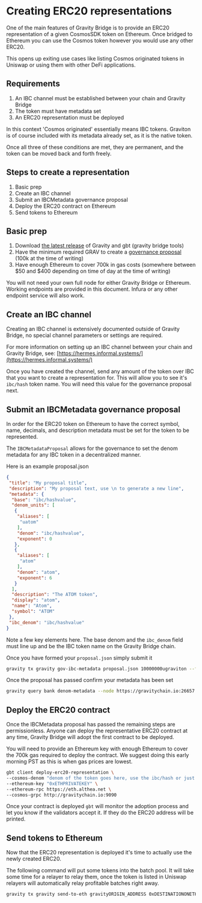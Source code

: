 # Creating ERC20 representations

One of the main features of Gravity Bridge is to provide an ERC20 representation of a given CosmosSDK token on Ethereum. Once bridged to Ethereum you can use the Cosmos token however you would use any other ERC20.

This opens up exiting use cases like listing Cosmos originated tokens in Uniswap or using them with other DeFi applications.

## Requirements

1. An IBC channel must be established between your chain and Gravity Bridge
1. The token must have metadata set
1. An ERC20 representation must be deployed

In this context 'Cosmos originated' essentially means IBC tokens. Graviton is of course included with its metadata already set, as it is the native token.

Once all three of these conditions are met, they are permanent, and the token can be moved back and forth freely.

## Steps to create a representation

1. Basic prep
1. Create an IBC channel
1. Submit an IBCMetadata governance proposal
1. Deploy the ERC20 contract on Ethereum
1. Send tokens to Ethereum

## Basic prep

1. Download [the latest release](https://github.com/Gravity-Bridge/Gravity-Bridge/releases) of Gravity and gbt (gravity bridge tools)
1. Have the minimum required GRAV to create a [governance proposal](https://www.mintscan.io/gravity-bridge/proposals) (100k at the time of writing)
1. Have enough Ethereum to cover 700k in gas costs (somewhere between $50 and $400 depending on time of day at the time of writing)

You will not need your own full node for either Gravity Bridge or Ethereum. Working endpoints are provided in this document. Infura or any other endpoint service will also work.

## Create an IBC channel

Creating an IBC channel is extensively documented outside of Gravity Bridge, no special channel parameters or settings are required.

For more information on setting up an IBC channel between your chain and Gravity Bridge, see: [https://hermes.informal.systems/](https://hermes.informal.systems/)

Once you have created the channel, send any amount of the token over IBC that you want to create a representation for. This will allow you to see it's `ibc/hash` token name. You will need this value for the governance proposal next.

## Submit an IBCMetadata governance proposal

In order for the ERC20 token on Ethereum to have the correct symbol, name, decimals, and description metadata must be set for the token to be represented.

The `IBCMetadataProposal` allows for the governance to set the denom metadata for any IBC token in a decentralized manner.

Here is an example proposal.json

```json
{
 "title": "My proposal title",
 "description": "My proposal text, use \n to generate a new line",
 "metadata": {
  "base": "ibc/hashvalue",
  "denom_units": [
   {
    "aliases": [
     "uatom"
    ],
    "denom": "ibc/hashvalue",
    "exponent": 0
   },
   {
    "aliases": [
     "atom"
    ],
    "denom": "atom",
    "exponent": 6
   }
  ],
  "description": "The ATOM token",
  "display": "atom",
  "name": "Atom",
  "symbol": "ATOM"
 },
 "ibc_denom": "ibc/hashvalue"
}
```

Note a few key elements here. The base denom and the `ibc_denom` field must line up and be the IBC token name on the Gravity Bridge chain.

Once you have formed your `proposal.json` simply submit it

```bash
gravity tx gravity gov-ibc-metadata proposal.json 10000000ugraviton --from <key_name> --chain-id gravity-bridge-3
```

Once the proposal has passed confirm your metadata has been set

```bash
gravity query bank denom-metadata --node https://gravitychain.io:26657
```

## Deploy the ERC20 contract

Once the IBCMetadata proposal has passed the remaining steps are permissionless. Anyone can deploy the representative ERC20 contract at any time, Gravity Bridge will adopt the first contract to be deployed.

You will need to provide an Ethereum key with enough Ethereum to cover the 700k gas required to deploy the contract. We suggest doing this early morning PST as this is when gas prices are lowest.

```bash
gbt client deploy-erc20-representation \
--cosmos-denom "denom of the token goes here, use the ibc/hash or just graviton" \
--ethereum-key "0xETHPRIVATEKEY" \
--ethereum-rpc https://eth.althea.net \
--cosmos-grpc http://gravitychain.io:9090
```

Once your contract is deployed `gbt` will monitor the adoption process and let you know if the validators accept it. If they do the ERC20 address will be printed.

## Send tokens to Ethereum

Now that the ERC20 representation is deployed it's time to actually use the newly created ERC20.

The following command will put some tokens into the batch pool. It will take some time for a relayer to relay them, once the token is listed in Uniswap relayers will automatically relay profitable batches right away.

```bash
gravity tx gravity send-to-eth gravityORIGIN_ADDRESS 0xDESTINATIONONETH 1000000ibc/hash 500ibc/hash --node https://gravitychain.io:26657 --fees 0ugraviton --chain-id gravity-bridge-3
```

